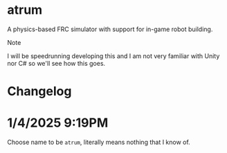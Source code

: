 # atrum
A physics-based FRC simulator with support for in-game robot building.

> [!NOTE]
> I will be speedrunning developing this and I am not very familiar with Unity nor C# so we'll see how this goes.

# Changelog

# 1/4/2025 9:19PM
Choose name to be `atrum`, literally means nothing that I know of.
